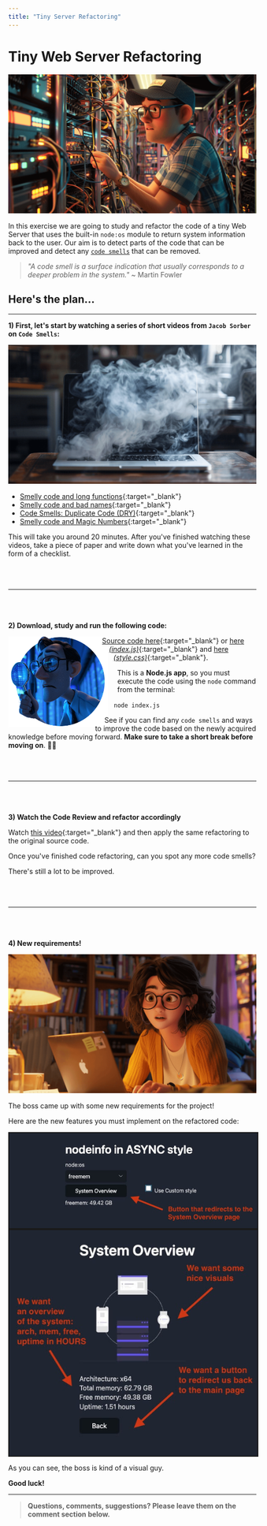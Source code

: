 ```yaml
---
title: "Tiny Server Refactoring"
---
```


# Tiny Web Server Refactoring

![](./assets/server-refactoring.png)

In this exercise we are going to study and refactor the code of a tiny Web Server that uses the built-in `node:os` module to return system information back to the user. Our aim is to detect parts of the code that can be improved and detect any [`code smells`](https://martinfowler.com/bliki/CodeSmell.html) that can be removed.

> _"A code smell is a surface indication that usually corresponds to a deeper problem in the system."_ ~ Martin Fowler

## Here's the plan...

---

**1) First, let's start by watching a series of short videos from `Jacob Sorber` on `Code Smells`:**

![](./assets/code.smells.png)

  - [Smelly code and long functions](https://www.youtube.com/watch?v=ll4XT0MYKN0){:target="_blank"}
  - [Smelly code and bad names](https://www.youtube.com/watch?v=zx7euEEZ0H4){:target="_blank"}
  - [Code Smells: Duplicate Code (DRY)](https://www.youtube.com/watch?v=ck_RfVOYgjQ){:target="_blank"}
  - [Smelly code and Magic Numbers](https://www.youtube.com/watch?v=p8RC_i9t0MU){:target="_blank"}

  This will take you around 20 minutes. After you've finished watching these videos, take a piece of paper and write down what you've learned in the form of a checklist.

<hr style="margin-top: 4rem; margin-bottom: 4rem">

**2) Download, study and run the following code:**

<!-- ![](./assets/studying.code.png) -->

<img src="./assets/studying.code.t.png" style="float: left; width: 40%; shape-outside: circle(50%); margin-right: 2rem;">

<!-- ![](./assets/studying.code.t.png?r=1) -->

[Source code here](https://github.com/in-tech-gration/WDX-180/tree/main/curriculum/modules/javascript/nodejs/webserver/refactoring/assets/original_code){:target="_blank"} or [here _(index.js)_](https://in-tech-gration.github.io/WDX-180/curriculum/modules/javascript/nodejs/webserver/refactoring/assets/original_code/index.js){:target="_blank"} and [here _(style.css)_](https://in-tech-gration.github.io/WDX-180/curriculum/modules/javascript/nodejs/webserver/refactoring/assets/original_code/style.css){:target="_blank"}.

This is a **Node.js app**, so you must execute the code using the `node` command from the terminal:

`node index.js`

See if you can find any `code smells` and ways to improve the code based on the newly acquired knowledge before moving forward. **Make sure to take a short break before moving on**. 🚶‍♀️

<hr style="margin-top: 4rem; margin-bottom: 4rem">

**3) Watch the Code Review and refactor accordingly**

Watch [this video](https://www.youtube.com/watch?v=3eO2hfBbCy0){:target="_blank"} and then apply the same refactoring to the original source code.

Once you've finished code refactoring, can you spot any more code smells?

There's still a lot to be improved.

<hr style="margin-top: 4rem; margin-bottom: 4rem">

**4) New requirements!**

![](./assets/new.requirements.png)

The boss came up with some new requirements for the project! 

Here are the new features you must implement on the refactored code:

<img src="./assets/System.Overview.button.jpg" style="margin: 0 auto; display: block; border: 2px solid;" />

<img src="./assets/System.Overview.jpg" style="margin: 0 auto; display: block; border: 2px solid;" />

As you can see, the boss is kind of a visual guy.

**Good luck!**

---

> **Questions, comments, suggestions? Please leave them on the comment section below.**

<script src="https://utteranc.es/client.js"
  repo="in-tech-gration/WDX-180"
  issue-term="pathname"
  theme="github-dark"
  crossorigin="anonymous"
  async>
</script>
